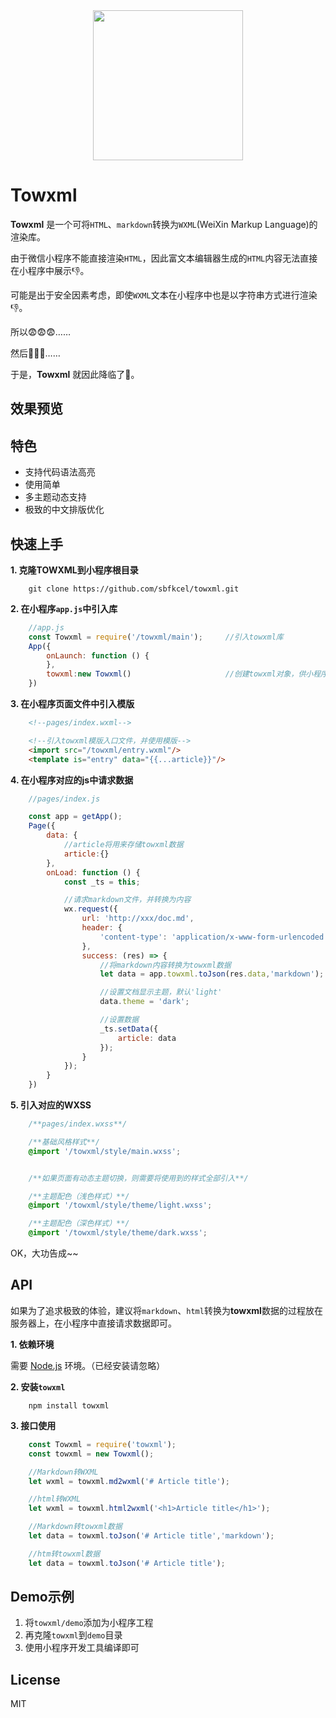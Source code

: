 <div align="center"><img width="240" src="https://cdn.rawgit.com/sbfkcel/towxml/78b0886d/logo.svg"/></div>

# Towxml

**Towxml** 是一个可将`HTML`、`markdown`转换为`WXML`(WeiXin Markup Language)的渲染库。

由于微信小程序不能直接渲染`HTML`，因此富文本编辑器生成的`HTML`内容无法直接在小程序中展示:-1:。

可能是出于安全因素考虑，即使`WXML`文本在小程序中也是以字符串方式进行渲染:-1:。

所以:fearful::fearful::fearful:……

然后:triumph::triumph::triumph:…… 

于是，**Towxml** 就因此降临了:helicopter:。


## 效果预览


## 特色

- 支持代码语法高亮
- 使用简单
- 多主题动态支持
- 极致的中文排版优化

## 快速上手

**1. 克隆TOWXML到小程序根目录**
```
    git clone https://github.com/sbfkcel/towxml.git
```

**2. 在小程序`app.js`中引入库**
```javascript
    //app.js
    const Towxml = require('/towxml/main');     //引入towxml库
    App({
        onLaunch: function () {
        },
        towxml:new Towxml()                     //创建towxml对象，供小程序页面使用
    })
```

**3. 在小程序页面文件中引入模版**
```html
    <!--pages/index.wxml-->

    <!--引入towxml模版入口文件，并使用模版-->
    <import src="/towxml/entry.wxml"/>
    <template is="entry" data="{{...article}}"/>
```

**4. 在小程序对应的js中请求数据**
```javascript
    //pages/index.js

    const app = getApp();
    Page({
        data: {
            //article将用来存储towxml数据
            article:{}
        },
        onLoad: function () {
            const _ts = this;

            //请求markdown文件，并转换为内容
            wx.request({
                url: 'http://xxx/doc.md',
                header: {
                    'content-type': 'application/x-www-form-urlencoded'
                },
                success: (res) => {
                    //将markdown内容转换为towxml数据
                    let data = app.towxml.toJson(res.data,'markdown');

                    //设置文档显示主题，默认'light'
                    data.theme = 'dark';

                    //设置数据
                    _ts.setData({
                        article: data
                    });
                }
            });
        }
    })
```

**5. 引入对应的WXSS**
```css
    /**pages/index.wxss**/

    /**基础风格样式**/
    @import '/towxml/style/main.wxss';


    /**如果页面有动态主题切换，则需要将使用到的样式全部引入**/

    /**主题配色（浅色样式）**/
    @import '/towxml/style/theme/light.wxss';

    /**主题配色（深色样式）**/
    @import '/towxml/style/theme/dark.wxss';
```

OK，大功告成~~


## API
如果为了追求极致的体验，建议将`markdown`、`html`转换为**towxml**数据的过程放在服务器上，在小程序中直接请求数据即可。

**1. 依赖环境**

需要 [Node.js](https://www.nodejs.org/) 环境。（已经安装请忽略）


**2. 安装`towxml`**
```
    npm install towxml
```

**3. 接口使用**
```javascript
    const Towxml = require('towxml');
    const towxml = new Towxml();

    //Markdown转WXML
    let wxml = towxml.md2wxml('# Article title');

    //html转WXML
    let wxml = towxml.html2wxml('<h1>Article title</h1>');

    //Markdown转towxml数据
    let data = towxml.toJson('# Article title','markdown');

    //htm转towxml数据
    let data = towxml.toJson('# Article title');
```

## Demo示例
1. 将`towxml/demo`添加为小程序工程
2. 再克隆`towxml`到`demo`目录
3. 使用小程序开发工具编译即可

## License
MIT
